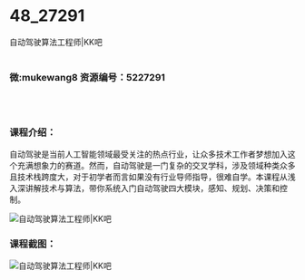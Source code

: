 # 48_27291
自动驾驶算法工程师|KK吧
<br/></br>
<h3>微:mukewang8 资源编号：5227291</h3>
<br/></br>
<h3>课程介绍：</h3>
<p>自动驾驶是当前人工智能领域最受关注的热点行业，让众多技术工作者梦想加入这个充满想象力的赛道。然而，自动驾驶是一门复杂的交叉学科，涉及领域种类众多且技术栈跨度大，对于初学者而言如果没有行业导师指导，很难自学。本课程从浅入深讲解技术与算法，带你系统入门自动驾驶四大模块，感知、规划、决策和控制。</p>
<p><img src="https://www.ko996.com/wp-content/uploads/img/2022/11/1-12-300x157.png" alt="自动驾驶算法工程师|KK吧"></p>
<div class="info-desc">
<h3>课程截图：</h3>
<p><img src="https://www.ko996.com/wp-content/uploads/img/2022/11/2-15.png" alt="自动驾驶算法工程师|KK吧"></p>


			
</div>
